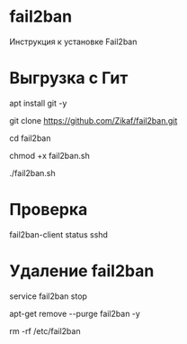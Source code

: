 # fail2ban
Инструкция к установке Fail2ban

# Выгрузка с Гит
apt install git -y

git clone https://github.com/Zikaf/fail2ban.git

cd fail2ban

chmod +x fail2ban.sh

./fail2ban.sh

# Проверка 
fail2ban-client status sshd

# Удаление fail2ban
service fail2ban stop

apt-get remove --purge fail2ban -y

rm -rf /etc/fail2ban
